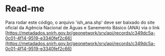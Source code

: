 # Read-me

Para rodar este código, o arquivo 'ish_ana.shp' deve ser baixado do site oficial da Agência Nacional de Águas e Sanemento Básico (ANA) via o link [https://metadados.snirh.gov.br/geonetwork/srv/api/records/c349dc5a-0c01-4f14-9519-e3340fef2c66](https://metadados.snirh.gov.br/geonetwork/srv/api/records/c349dc5a-0c01-4f14-9519-e3340fef2c66)
